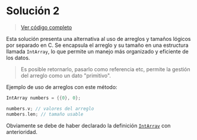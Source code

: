 # Solución 2
> [Ver código completo](./main.c)

Esta solución presenta una alternativa al uso de arreglos y tamaños lógicos por separado en C. Se encapsula el arreglo y su tamaño en una estructura llamada `IntArray`, lo que permite un manejo más organizado y eficiente de los datos. 
> Es posible retornarlo, pasarlo como referencia etc, permite la gestión del arreglo como un dato "primitivo".

Ejemplo de uso de arreglos con este método:

```c
IntArray numbers = {{0}, 0};

numbers.v; // valores del arreglo
numbers.len; // tamaño usable
```

Obviamente se debe de haber declarado la definición [`IntArray`](./main.c#L3-L6) con anterioridad.
